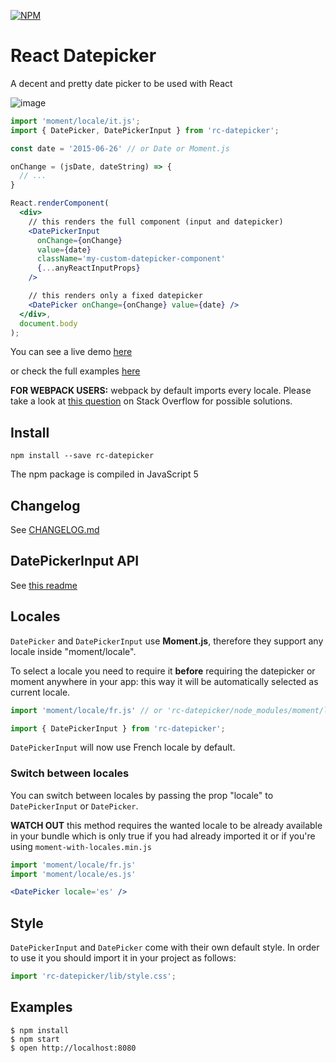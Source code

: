 [![NPM](https://nodei.co/npm/rc-datepicker.png?downloads=true&downloadRank=true&stars=true)](https://nodei.co/npm/rc-datepicker/)

# React Datepicker
A decent and pretty date picker to be used with React


![image](https://cloud.githubusercontent.com/assets/4029499/21563371/023efd1a-ce82-11e6-862e-692c73f1370b.png)


```jsx
import 'moment/locale/it.js';
import { DatePicker, DatePickerInput } from 'rc-datepicker';

const date = '2015-06-26' // or Date or Moment.js

onChange = (jsDate, dateString) => {
  // ...
}

React.renderComponent(
  <div>
    // this renders the full component (input and datepicker)
    <DatePickerInput
      onChange={onChange}
      value={date}
      className='my-custom-datepicker-component'
      {...anyReactInputProps}
    />

    // this renders only a fixed datepicker
    <DatePicker onChange={onChange} value={date} />
  </div>,
  document.body
);
```

You can see a live demo [here](https://rawgit.com/buildo/react-semantic-datepicker/master/examples/build/index.html)

or check the full examples [here](https://github.com/buildo/react-semantic-datepicker/tree/master/examples)

**FOR WEBPACK USERS:** webpack by default imports every locale. Please take a look at [this question](http://stackoverflow.com/questions/25384360/how-to-prevent-moment-js-from-loading-locales-with-webpack) on Stack Overflow for possible solutions.

## Install
```
npm install --save rc-datepicker
```
The npm package is compiled in JavaScript 5

## Changelog
See [CHANGELOG.md](https://github.com/buildo/rc-datepicker/blob/master/CHANGELOG.md)

## DatePickerInput API
See [this readme](https://github.com/buildo/rc-datepicker/blob/master/src/README.md)

## Locales
`DatePicker` and `DatePickerInput` use **Moment.js**, therefore they support any locale inside "moment/locale".

To select a locale you need to require it **before** requiring the datepicker or moment anywhere in your app: this way it will be automatically selected as current locale.

```js
import 'moment/locale/fr.js' // or 'rc-datepicker/node_modules/moment/locale/fr.js' if you don't have it in your node_modules folder

import { DatePickerInput } from 'rc-datepicker';
```

`DatePickerInput` will now use French locale by default.

### Switch between locales
You can switch between locales by passing the prop "locale" to `DatePickerInput` or `DatePicker`.

**WATCH OUT** this method requires the wanted locale to be already available in your bundle which is only true if you had already imported it or if you're using `moment-with-locales.min.js`

```jsx
import 'moment/locale/fr.js'
import 'moment/locale/es.js'

<DatePicker locale='es' />
```

## Style
`DatePickerInput` and `DatePicker` come with their own default style. In order to use it you should import it in your project as follows:

```js
import 'rc-datepicker/lib/style.css';
```

## Examples

```shell
$ npm install
$ npm start
$ open http://localhost:8080
```
